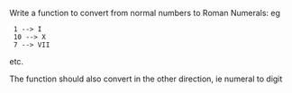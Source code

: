 Write a function to convert from normal numbers to Roman Numerals: eg

     1 --> I
     10 --> X
     7 --> VII
etc.

The function should also convert in the other direction, ie numeral to digit